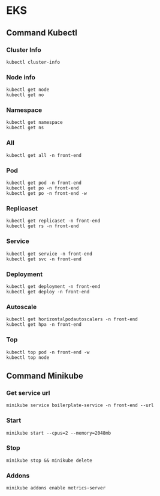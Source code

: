 # EKS

## Command Kubectl

### Cluster Info

```shell
kubectl cluster-info
```

### Node info

```shell
kubectl get node
kubectl get no
```

### Namespace

```shell
kubectl get namespace
kubectl get ns
```

### All

```shell
kubectl get all -n front-end
```

### Pod

```shell
kubectl get pod -n front-end
kubectl get po -n front-end
kubectl get po -n front-end -w
```

### Replicaset

```shell
kubectl get replicaset -n front-end
kubectl get rs -n front-end
```

### Service

```shell
kubectl get service -n front-end
kubectl get svc -n front-end
```

### Deployment

```shell
kubectl get deployment -n front-end
kubectl get deploy -n front-end
```

### Autoscale

```shell
kubectl get horizontalpodautoscalers -n front-end
kubectl get hpa -n front-end
```

### Top

```shell
kubectl top pod -n front-end -w
kubectl top node
```

## Command Minikube

### Get service url

```shell
minikube service boilerplate-service -n front-end --url
```

### Start

```shell
minikube start --cpus=2 --memory=2048mb
```

### Stop

```shell
minikube stop && minikube delete
```

### Addons

```shell
minikube addons enable metrics-server
```
